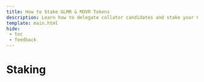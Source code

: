 ```yaml
---
title: How to Stake GLMR & MOVR Tokens
description: Learn how to delegate collator candidates and stake your GLMR and MOVR tokens to earn staking rewards on Moonbeam and Moonriver. 
template: main.html
hide: 
 - toc
 - feedback
---
```


<h1 class='subsection-title'>Staking</h1>
<div class='subsection-wrapper'></div>